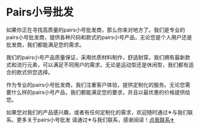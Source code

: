 # Pairs小号批发

如果你正在寻找高质量的pairs小号批发商，那么你来对地方了。我们是专业的pairs小号批发商，提供各种尺码和款式的pairs小号产品，无论您是个人用户还是批发商，我们都能满足您的需求。

我们的pairs小号产品质量保证，采用优质材料制作，舒适耐穿。我们拥有最新款式和流行元素，可以满足不同用户的需求，无论是运动型还是休闲型，我们都有适合的款式供您选择。

作为专业的pairs小号批发商，我们注重客户体验，提供定制化的服务。无论您需要什么样的pairs小号产品，我们都能满足您的要求，并且以最优惠的价格提供给您。

如果您对我们的产品感兴趣，或者有任何定制化的需求，欢迎随时通过✈与我们联系。更多关于pairs小号批发 请通过✈与我们联系，感谢阅读！[点我联系✈](https://ai.G208.com)